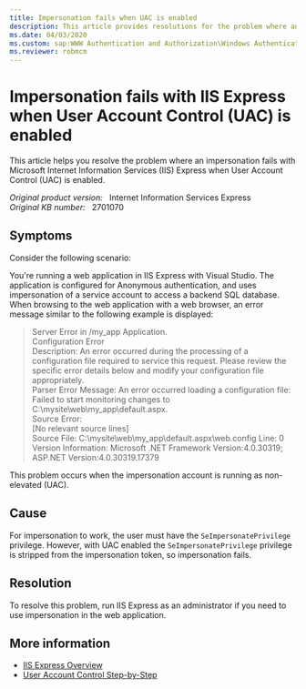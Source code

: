 ```yaml
---
title: Impersonation fails when UAC is enabled
description: This article provides resolutions for the problem where an impersonation fails with IIS Express when UAC is enabled.
ms.date: 04/03/2020
ms.custom: sap:WWW Authentication and Authorization\Windows Authentication
ms.reviewer: robmcm
---
```

# Impersonation fails with IIS Express when User Account Control (UAC) is enabled

This article helps you resolve the problem where an impersonation fails with Microsoft Internet Information Services (IIS) Express when User Account Control (UAC) is enabled.

_Original product version:_ &nbsp; Internet Information Services Express  
_Original KB number:_ &nbsp; 2701070

## Symptoms

Consider the following scenario:

You're running a web application in IIS Express with Visual Studio. The application is configured for Anonymous authentication, and uses impersonation of a service account to access a backend SQL database. When browsing to the web application with a web browser, an error message similar to the following example is displayed:

> Server Error in /my_app Application.  
> Configuration Error  
> Description: An error occurred during the processing of a configuration file required to service this request. Please review the specific error details below and modify your configuration file appropriately.  
> Parser Error Message: An error occurred loading a configuration file: Failed to start monitoring changes to C:\mysite\web\my_app\default.aspx.  
> Source Error:  
> [No relevant source lines]  
> Source File: C:\mysite\web\my_app\default.aspx\web.config Line: 0  
> Version Information: Microsoft .NET Framework Version:4.0.30319; ASP.NET Version:4.0.30319.17379  

This problem occurs when the impersonation account is running as non-elevated (UAC).

## Cause

For impersonation to work, the user must have the `SeImpersonatePrivilege` privilege. However, with UAC enabled the `SeImpersonatePrivilege` privilege is stripped from the impersonation token, so impersonation fails.

## Resolution

To resolve this problem, run IIS Express as an administrator if you need to use impersonation in the web application.

## More information

- [IIS Express Overview](/iis/extensions/introduction-to-iis-express/iis-express-overview)
- [User Account Control Step-by-Step](/previous-versions/windows/it-pro/windows-server-2008-R2-and-2008/cc709691(v=ws.10))
